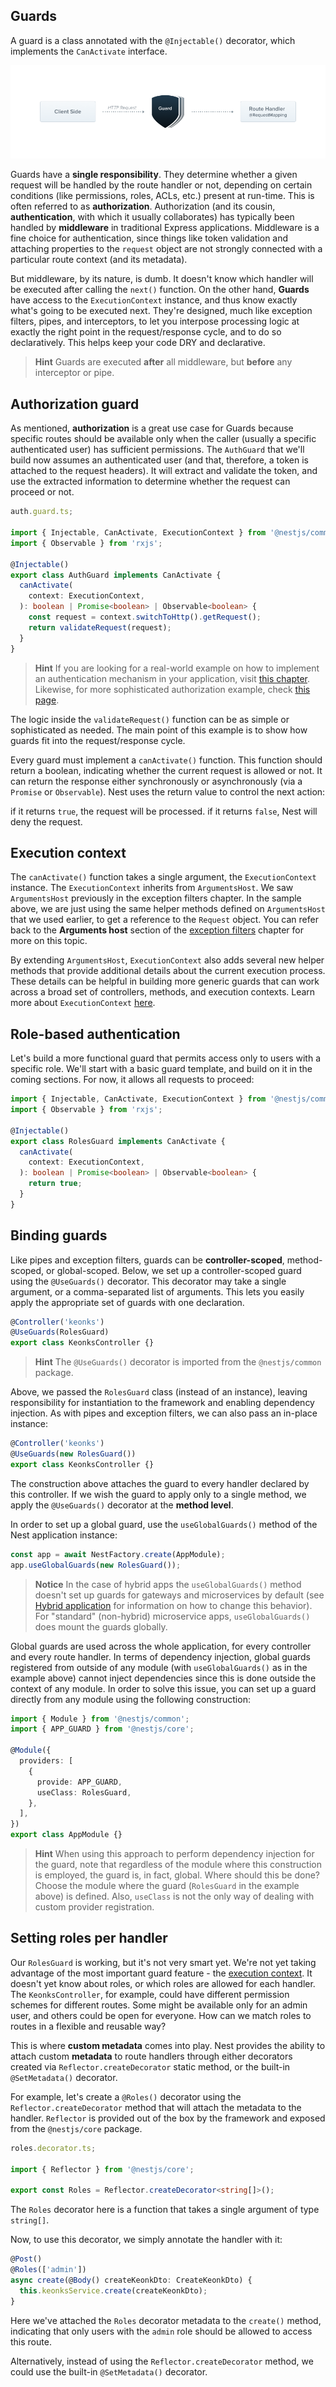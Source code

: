 ## Guards

A guard is a class annotated with the `@Injectable()` decorator, which implements the `CanActivate` interface.

![Guards Image](./docs/images/guards.png)

Guards have a **single responsibility**. They determine whether a given request will be handled by the route handler or not, depending on certain conditions (like permissions, roles, ACLs, etc.) present at run-time. This is often referred to as **authorization**. Authorization (and its cousin, **authentication**, with which it usually collaborates) has typically been handled by **middleware** in traditional Express applications. Middleware is a fine choice for authentication, since things like token validation and attaching properties to the `request` object are not strongly connected with a particular route context (and its metadata).

But middleware, by its nature, is dumb. It doesn't know which handler will be executed after calling the `next()` function. On the other hand, **Guards** have access to the `ExecutionContext` instance, and thus know exactly what's going to be executed next. They're designed, much like exception filters, pipes, and interceptors, to let you interpose processing logic at exactly the right point in the request/response cycle, and to do so declaratively. This helps keep your code DRY and declarative.

> **Hint**
> Guards are executed **after** all middleware, but **before** any interceptor or pipe.

## Authorization guard

As mentioned, **authorization** is a great use case for Guards because specific routes should be available only when the caller (usually a specific authenticated user) has sufficient permissions. The `AuthGuard` that we'll build now assumes an authenticated user (and that, therefore, a token is attached to the request headers). It will extract and validate the token, and use the extracted information to determine whether the request can proceed or not.

```ts
auth.guard.ts;

import { Injectable, CanActivate, ExecutionContext } from '@nestjs/common';
import { Observable } from 'rxjs';

@Injectable()
export class AuthGuard implements CanActivate {
  canActivate(
    context: ExecutionContext,
  ): boolean | Promise<boolean> | Observable<boolean> {
    const request = context.switchToHttp().getRequest();
    return validateRequest(request);
  }
}
```

> **Hint**
> If you are looking for a real-world example on how to implement an authentication mechanism in your application, visit [this chapter](https://docs.nestjs.com/security/authentication). Likewise, for more sophisticated authorization example, check [this page](https://docs.nestjs.com/security/authorization).

The logic inside the `validateRequest()` function can be as simple or sophisticated as needed. The main point of this example is to show how guards fit into the request/response cycle.

Every guard must implement a `canActivate()` function. This function should return a boolean, indicating whether the current request is allowed or not. It can return the response either synchronously or asynchronously (via a `Promise` or `Observable`). Nest uses the return value to control the next action:

if it returns `true`, the request will be processed.
if it returns `false`, Nest will deny the request.

## Execution context

The `canActivate()` function takes a single argument, the `ExecutionContext` instance. The `ExecutionContext` inherits from `ArgumentsHost`. We saw `ArgumentsHost` previously in the exception filters chapter. In the sample above, we are just using the same helper methods defined on `ArgumentsHost` that we used earlier, to get a reference to the `Request` object. You can refer back to the **Arguments host** section of the [exception filters](https://docs.nestjs.com/exception-filters#arguments-host) chapter for more on this topic.

By extending `ArgumentsHost`, `ExecutionContext` also adds several new helper methods that provide additional details about the current execution process. These details can be helpful in building more generic guards that can work across a broad set of controllers, methods, and execution contexts. Learn more about `ExecutionContext` [here](https://docs.nestjs.com/fundamentals/execution-context).

## Role-based authentication

Let's build a more functional guard that permits access only to users with a specific role. We'll start with a basic guard template, and build on it in the coming sections. For now, it allows all requests to proceed:

```ts
import { Injectable, CanActivate, ExecutionContext } from '@nestjs/common';
import { Observable } from 'rxjs';

@Injectable()
export class RolesGuard implements CanActivate {
  canActivate(
    context: ExecutionContext,
  ): boolean | Promise<boolean> | Observable<boolean> {
    return true;
  }
}
```

## Binding guards

Like pipes and exception filters, guards can be **controller-scoped**, method-scoped, or global-scoped. Below, we set up a controller-scoped guard using the `@UseGuards()` decorator. This decorator may take a single argument, or a comma-separated list of arguments. This lets you easily apply the appropriate set of guards with one declaration.

```ts
@Controller('keonks')
@UseGuards(RolesGuard)
export class KeonksController {}
```

> **Hint**
> The `@UseGuards()` decorator is imported from the `@nestjs/common` package.

Above, we passed the `RolesGuard` class (instead of an instance), leaving responsibility for instantiation to the framework and enabling dependency injection. As with pipes and exception filters, we can also pass an in-place instance:

```ts
@Controller('keonks')
@UseGuards(new RolesGuard())
export class KeonksController {}
```

The construction above attaches the guard to every handler declared by this controller. If we wish the guard to apply only to a single method, we apply the `@UseGuards()` decorator at the **method level**.

In order to set up a global guard, use the `useGlobalGuards()` method of the Nest application instance:

```ts
const app = await NestFactory.create(AppModule);
app.useGlobalGuards(new RolesGuard());
```

> **Notice**
> In the case of hybrid apps the `useGlobalGuards()` method doesn't set up guards for gateways and microservices by default (see [Hybrid application](https://docs.nestjs.com/faq/hybrid-application) for information on how to change this behavior). For "standard" (non-hybrid) microservice apps, `useGlobalGuards()` does mount the guards globally.

Global guards are used across the whole application, for every controller and every route handler. In terms of dependency injection, global guards registered from outside of any module (with `useGlobalGuards()` as in the example above) cannot inject dependencies since this is done outside the context of any module. In order to solve this issue, you can set up a guard directly from any module using the following construction:

```ts
import { Module } from '@nestjs/common';
import { APP_GUARD } from '@nestjs/core';

@Module({
  providers: [
    {
      provide: APP_GUARD,
      useClass: RolesGuard,
    },
  ],
})
export class AppModule {}
```

> **Hint**
> When using this approach to perform dependency injection for the guard, note that regardless of the module where this construction is employed, the guard is, in fact, global. Where should this be done? Choose the module where the guard (`RolesGuard` in the example above) is defined. Also, `useClass` is not the only way of dealing with custom provider registration.

## Setting roles per handler

Our `RolesGuard` is working, but it's not very smart yet. We're not yet taking advantage of the most important guard feature - the [execution context](https://docs.nestjs.com/fundamentals/execution-context). It doesn't yet know about roles, or which roles are allowed for each handler. The `KeonksController`, for example, could have different permission schemes for different routes. Some might be available only for an admin user, and others could be open for everyone. How can we match roles to routes in a flexible and reusable way?

This is where **custom metadata** comes into play. Nest provides the ability to attach custom **metadata** to route handlers through either decorators created via `Reflector.createDecorator` static method, or the built-in `@SetMetadata()` decorator.

For example, let's create a `@Roles()` decorator using the `Reflector.createDecorator` method that will attach the metadata to the handler. `Reflector` is provided out of the box by the framework and exposed from the `@nestjs/core` package.

```ts
roles.decorator.ts;

import { Reflector } from '@nestjs/core';

export const Roles = Reflector.createDecorator<string[]>();
```

The `Roles` decorator here is a function that takes a single argument of type `string[]`.

Now, to use this decorator, we simply annotate the handler with it:

```ts
@Post()
@Roles(['admin'])
async create(@Body() createKeonkDto: CreateKeonkDto) {
  this.keonksService.create(createKeonkDto);
}
```

Here we've attached the `Roles` decorator metadata to the `create()` method, indicating that only users with the `admin` role should be allowed to access this route.

Alternatively, instead of using the `Reflector.createDecorator` method, we could use the built-in `@SetMetadata()` decorator.
